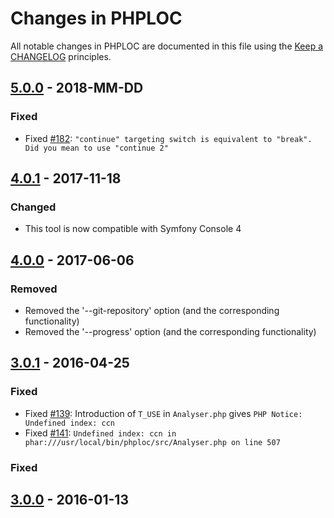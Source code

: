 # Changes in PHPLOC

All notable changes in PHPLOC are documented in this file using the [Keep a CHANGELOG](http://keepachangelog.com/) principles.

## [5.0.0] - 2018-MM-DD

### Fixed

* Fixed [#182](https://github.com/sebastianbergmann/phploc/pull/182): `"continue" targeting switch is equivalent to "break". Did you mean to use "continue 2"`

## [4.0.1] - 2017-11-18

### Changed

* This tool is now compatible with Symfony Console 4

## [4.0.0] - 2017-06-06

### Removed

* Removed the '--git-repository' option (and the corresponding functionality)
* Removed the '--progress' option (and the corresponding functionality)

## [3.0.1] - 2016-04-25

### Fixed

* Fixed [#139](https://github.com/sebastianbergmann/phploc/issues/139): Introduction of `T_USE` in `Analyser.php` gives `PHP Notice: Undefined index: ccn`
* Fixed [#141](https://github.com/sebastianbergmann/phploc/issues/141): `Undefined index: ccn in phar:///usr/local/bin/phploc/src/Analyser.php on line 507`

### Fixed

## [3.0.0] - 2016-01-13

[5.0.0]: https://github.com/sebastianbergmann/phploc/compare/4.0.1...5.0.0
[4.0.1]: https://github.com/sebastianbergmann/phploc/compare/4.0.0...4.0.1
[4.0.0]: https://github.com/sebastianbergmann/phploc/compare/3.0...4.0.0
[3.0.1]: https://github.com/sebastianbergmann/phploc/compare/3.0.0...3.0.1
[3.0.0]: https://github.com/sebastianbergmann/phploc/compare/2.1.5...3.0.0

